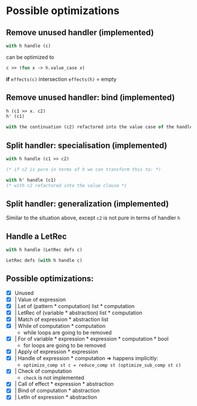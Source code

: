 # Possible optimizations

## Remove unused handler (implemented)
```ocaml
with h handle (c)
```  
can be optimized to
```ocaml
c >> (fun x -> h.value_case x)
```
**if** `effects(c)` intersection `effects(h)` = empty

## Remove unused handler: bind (implemented)
```ocaml
h (c1 >> x. c2)  
h' (c1)  

with the continuation (c2) refactored into the value case of the handler
```

## Split handler: specialisation (implemented)
```ocaml
with h handle (c1 >> c2)

(* if c2 is pure in terms of h we can transform this to: *)

with h' handle (c1)
(* with c2 refactored into the value clause *)
```

## Split handler: generalization (implemented)
Similar to the situation above, except `c2` is not pure in terms of handler `h`


## Handle a LetRec
```ocaml
with h handle (LetRec defs c)

LetRec defs (with h handle c)
```

## Possible optimizations:
- [x] Unused
- [x] | Value of expression
- [x] | Let of (pattern \* computation) list \* computation
- [x] | LetRec of (variable \* abstraction) list \* computation
- [x] | Match of expression \* abstraction list
- [x] | While of computation \* computation
  * while loops are going to be removed
- [x] | For of variable \* expression \* expression \* computation \* bool
  * for loops are going to be removed
- [x] | Apply of expression \* expression
- [x] | Handle of expression \* computation => happens implicitly:  
  * `optimize_comp st c = reduce_comp st (optimize_sub_comp st c)`
- [x] | Check of computation  
  * `check` is not implemented
- [x] | Call of effect \* expression \* abstraction
- [x] | Bind of computation \* abstraction
- [x] | LetIn of expression \* abstraction
